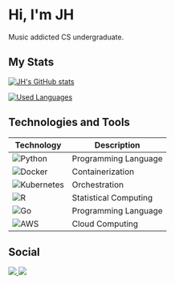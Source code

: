 # Hi, I'm JH

Music addicted CS undergraduate.

##  My Stats
[![JH's GitHub stats](https://github-readme-stats.vercel.app/api?username=jhenriwue&theme=gruvbox&custom_title=My%20GitHub%20Stats)](https://github.com/anuraghazra/github-readme-stats)

[![Used Languages](https://github-readme-stats.vercel.app/api/top-langs/?username=jhenriwue&theme=gruvbox&layout=compact&custom_title=Used%20Languages&size_weight=0.1&count_weight=0.9&hide=Jupyter%20Notebook)](https://github.com/anuraghazra/github-readme-stats)

## Technologies and Tools

| Technology    | Description            |
|---------------|------------------------|
| ![Python](https://img.shields.io/badge/Python-FFD43B?style=flat-square&logo=python&logoColor=blue) | Programming Language |
| ![Docker](https://img.shields.io/badge/Docker-%230db7ed.svg?style=flat-square&logo=docker&logoColor=white) | Containerization     |
| ![Kubernetes](https://img.shields.io/badge/Kubernetes-%23326ce5.svg?style=flat-square&logo=kubernetes&logoColor=white) | Orchestration        |
| ![R](https://img.shields.io/badge/R-%23276DC3.svg?style=flat-square&logo=r&logoColor=white) | Statistical Computing |
| ![Go](https://img.shields.io/badge/Go-%2300ADD8.svg?style=flat-square&logo=go&logoColor=white) | Programming Language |
| ![AWS](https://img.shields.io/badge/AWS-%23FF9900.svg?style=flat-square&logo=amazonaws&logoColor=white) | Cloud Computing      |

##  Social 
<a href="https://www.linkedin.com/in/joão-henrique-simoes-ramalho-a94118231">
  <img src="https://img.shields.io/badge/LinkedIn-0077B5?style=for-the-badge&logo=linkedin&logoColor=white"/>
</a>
<a href="mailto:joao.ramalho@ccc.ufcg.edu.br">
  <img src="https://img.shields.io/badge/Gmail-D14836?style=for-the-badge&logo=gmail&logoColor=white"/>
</a>
